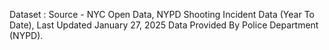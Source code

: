 Dataset : Source - NYC Open Data, NYPD Shooting Incident Data (Year To Date),
          Last Updated
          January 27, 2025
          Data Provided By
          Police Department (NYPD).
